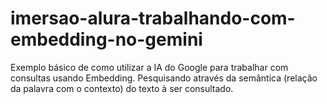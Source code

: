 # imersao-alura-trabalhando-com-embedding-no-gemini
Exemplo básico de como utilizar a IA do Google para trabalhar com consultas usando Embedding. Pesquisando através da semântica (relação da palavra com o contexto) do texto à ser consultado. 
